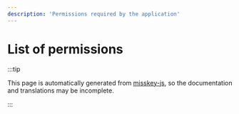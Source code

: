 ```yaml
---
description: 'Permissions required by the application'
---
```


# List of permissions

:::tip

This page is automatically generated from [misskey-js](https://github.com/misskey-dev/misskey/tree/develop/packages/misskey-js), so the documentation and translations may be incomplete.

:::

<ApiPermissions></ApiPermissions>